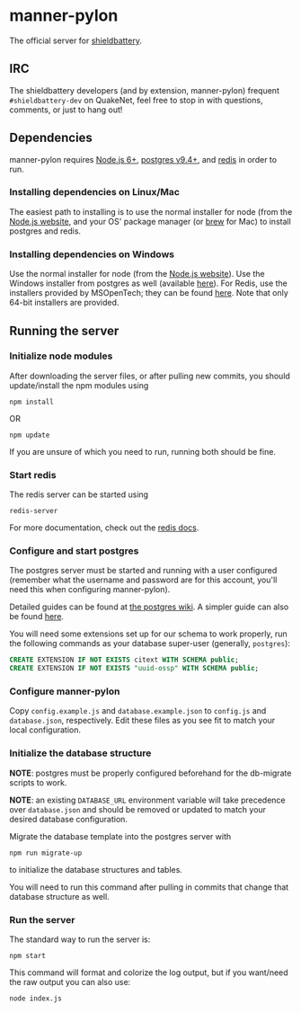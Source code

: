 # manner-pylon
The official server for [shieldbattery](https://github.com/tec27/shieldbattery).

## IRC
The shieldbattery developers (and by extension, manner-pylon) frequent `#shieldbattery-dev` on
QuakeNet, feel free to stop in with questions, comments, or just to hang out!

## Dependencies
manner-pylon requires [Node.js 6+](http://nodejs.org), [postgres v9.4+](http://postgresql.org), and
[redis](http://redis.io) in order to run.

### Installing dependencies on Linux/Mac
The easiest path to installing is to use the normal installer for node (from the
[Node.js website](http://nodejs.org), and your OS' package manager (or [brew](http://brew.sh/) for
Mac) to install postgres and redis.

### Installing dependencies on Windows
Use the normal installer for node (from the [Node.js website](http://nodejs.org)). Use the Windows
installer from postgres as well (available [here](http://www.postgresql.org/download/windows/)). For
Redis, use the installers provided by MSOpenTech; they can be found
[here](https://github.com/MSOpenTech/redis/releases). Note that only 64-bit installers are provided.

## Running the server
### Initialize node modules

After downloading the server files, or after pulling new commits, you should update/install the npm
modules using

```
npm install
```

OR

```
npm update
```

If you are unsure of which you need to run, running both should be fine.


### Start redis
The redis server can be started using

```
redis-server
```

For more documentation, check out the [redis docs](http://redis.io/documentation).

### Configure and start postgres

The postgres server must be started and running with a user configured (remember what the username
and password are for this account, you'll need this when configuring manner-pylon).

Detailed guides can be found at
[the postgres wiki](https://wiki.postgresql.org/wiki/Detailed_installation_guides). A simpler guide
can also be found
[here](http://www.thegeekstuff.com/2009/04/linux-postgresql-install-and-configure-from-source/).

You will need some extensions set up for our schema to work properly, run the following commands
as your database super-user (generally, `postgres`):

```sql
CREATE EXTENSION IF NOT EXISTS citext WITH SCHEMA public;
CREATE EXTENSION IF NOT EXISTS "uuid-ossp" WITH SCHEMA public;
```

### Configure manner-pylon

Copy `config.example.js` and `database.example.json` to `config.js` and `database.json`,
respectively. Edit these files as you see fit to match your local configuration.

### Initialize the database structure

**NOTE**: postgres must be properly configured beforehand for the db-migrate scripts to work.

**NOTE**: an existing `DATABASE_URL` environment variable will take precedence over `database.json`
and should be removed or updated to match your desired database configuration.

Migrate the database template into the postgres server with

```
npm run migrate-up
```

to initialize the database structures and tables.

You will need to run this command after pulling in commits that change that database structure as
well.

### Run the server

The standard way to run the server is:

```
npm start
```

This command will format and colorize the log output, but if you want/need the raw output you can
also use:

```
node index.js
```
